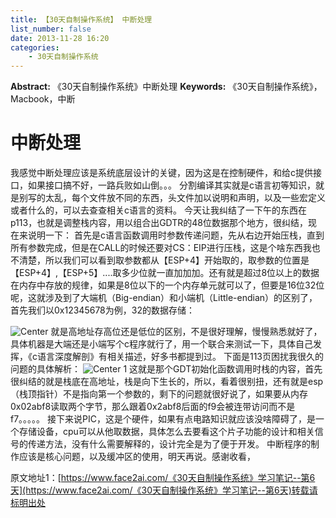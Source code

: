 ```yaml
---
title: 【30天自制操作系统】 中断处理
list_number: false
date: 2013-11-28 16:20
categories:
    - 30天自制操作系统
---
```

**Abstract:** 《30天自制操作系统》中断处理
**Keywords:** 《30天自制操作系统》，Macbook，中断
<!--more-->
# 中断处理
我感觉中断处理应该是系统底层设计的关键，因为这是在控制硬件，和给c提供接口，如果接口搞不好，一路兵败如山倒。。。
分割编译其实就是c语言初等知识，就是别写的太乱，每个文件放不同的东西，头文件加以说明和声明，以及一些宏定义或者什么的，可以去查查相关c语言的资料。
今天让我纠结了一下午的东西在p113，也就是调整栈内容，用以组合出GDTR的48位数据那个地方，很纠结，现在来说明一下：
首先是c语言函数调用时参数传递问题，先从右边开始压栈，直到所有参数完成，但是在CALL的时候还要对CS：EIP进行压栈，这是个啥东西我也不清楚，所以我们可以看到取参数都从【ESP+4】开始取的，取参数的位置是【ESP+4】,【ESP+5】....取多少位就一直加加加。还有就是超过8位以上的数据在内存中存放的规律，如果是8位以下的一个内存单元就可以了，但要是16位32位呢，这就涉及到了大端机（Big-endian）和小端机（Little-endian）的区别了，首先我们以0x12345678为例，32的数据存储：

![Center][]
就是高地址存高位还是低位的区别，不是很好理解，慢慢熟悉就好了，具体机器是大端还是小端写个c程序就行了，用一个联合来测试一下，具体自己发挥，《c语言深度解剖》有相关描述，好多书都提到过。
下面是113页困扰我很久的问题的具体解析：
![Center 1][]
这就是那个GDT初始化函数调用时栈的内容，首先很纠结的就是栈底在高地址，栈是向下生长的，所以，看着很别扭，还有就是esp（栈顶指针）不是指向第一个参数的，剩下的问题就很好说了，如果要从内存0x02abf8读取两个字节，那么跟着0x2abf8后面的f9会被连带访问而不是f7。。。。。
接下来说PIC，这是个硬件，如果有点电路知识就应该没啥障碍了，是一个存储设备，cpu可以从他取数据，具体怎么去要看这个片子功能的设计和相关信号的传递方法，没有什么需要解释的，设计完全是为了便于开发。
中断程序的制作应该是核心问题，以及缓冲区的使用，明天再说。感谢收看，


[Center]: https://tony4ai-1251394096.cos.ap-hongkong.myqcloud.com/blog_images/《30天自制操作系统》学习笔记--第6天/20131128160832984.bmp
[Center 1]: https://tony4ai-1251394096.cos.ap-hongkong.myqcloud.com/blog_images/《30天自制操作系统》学习笔记--第6天/20131128161249109.bmp





原文地址1：[https://www.face2ai.com/《30天自制操作系统》学习笔记--第6天](https://www.face2ai.com/《30天自制操作系统》学习笔记--第6天)转载请标明出处
